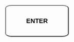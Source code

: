
<html>
    <form action="README.md" target="_blank">
        <button class="class1" type="submit" name="enter"><p>ENTER</p></button>
    </form>
</html>
<style>
    body{
        background-image: url("https://images.unsplash.com/photo-1463438690606-f6778b8c1d10?ixlib=rb-1.2.1&ixid=MnwxMjA3fDB8MHxleHBsb3JlLWZlZWR8M3x8fGVufDB8fHx8&w=1000&q=80");
        text-align: center;
    }
    .class1{
        background-color: inherit;
        text-align: center;
        width: 200px;
        height: 100px;
        border-radius: 10%;
        margin-top: 25%;

    }
    p{
        font-size: 20px;
        font-weight: 700;
    font-family: 'cursive';
    }
</style>
